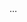 <div spellcheck="false" autocorrect="off" autocapitalize="off" writingsuggestions="false" translate="no" contenteditable="true" style="tab-size: 2;" class="cm-content" role="textbox" aria-multiline="true" aria-labelledby="codemirror-label focus-trap-help-panel" aria-placeholder="Enter file contents here" data-language="markdown" aria-autocomplete="list">…</div>
